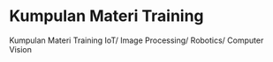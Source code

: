 # Kumpulan Materi Training
Kumpulan Materi Training IoT/ Image Processing/ Robotics/ Computer Vision
